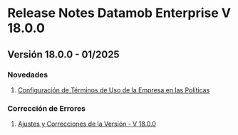 # Release Notes Datamob Enterprise V 18.0.0

## **Versión 18.0.0 - 01/2025**

### **Novedades**

1. [Configuración de Términos de Uso de la Empresa en las Políticas](configuracion-de-terminos-de-uso-de-la-empresa-en-las-politicas.md)

### **Corrección de Errores**

1. [Ajustes y Correcciones de la Versión - V 18.0.0](ajustes-y-correcciones-de-la-version-v-18.0.0.md)
